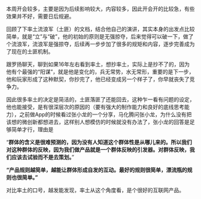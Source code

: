 本周开会较多，主要是因为后续影响较大，内容较多，因此开会开的比较急，有些效果并不好，需要日后规避。

回顾了下率土流浪军（土匪）的文档，结合他自己的演讲，其实本身的出发点比较简单，就是“立”与“破”，他的初始的原则是无强掠夺，后来觉得可以破一下，做了个流浪军，流浪军是强掠夺，后续再一步步加了很多的规矩和内容，逐步完善成为了现在的土匪机制。

跟罗扬聊天，聊到如果16年左右看到率土，想抄率土，实际上是抄不了的，因为他有个最强的“阳谋”，就是他是变化的，兵无常势，水无常形，重要的是下一步，他和玩家形成了这种默契，你抄完了，他已经变成另一个样子了，你早就丧失了竞争力。

因此很多率土的决定是简洁的，土匪落匪了还能回去，这种乍一看有问题的设定，他也能接受，是有很深层次的原因的（要有强大的制作能力和良好的底线思考能力），之前做App的时候看过张小龙的一个分享，马化腾问张小龙，为什么没有把该想的微创新都想进去，这样别人想模仿的时候就没有办法了，张小龙的回答是足够简单才行，理由是

“**群体的含义是很难预测的，因为没有人知道这个群体性是从哪儿来的。所以我们对这种群体的反映，因为我们做产品就是一个群体反映的引发器。对群体反映，我们应该去试验而不是去策划。**”

**“****产品规则越简单，越能让群体形成自发的互动。最好的规则很简单，漂流瓶的规则也很简单。****”**

对比率土的口号，越发能发现，率土从这个角度看，是个很好的互联网产品。